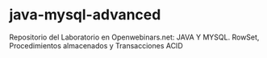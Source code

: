 # java-mysql-advanced
Repositorio del Laboratorio en Openwebinars.net: JAVA Y MYSQL. RowSet, Procedimientos almacenados y Transacciones ACID
